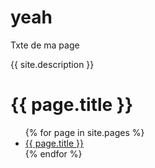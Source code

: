 # yeah 
Txte de ma page

{{ site.description }}

<h1>{{ page.title }}</h1>
<ul>
{% for page in site.pages %}
<li>
    <a href="{{ page.title }}">{{ page.title }}</a>
</li>
{% endfor %}
</ul>